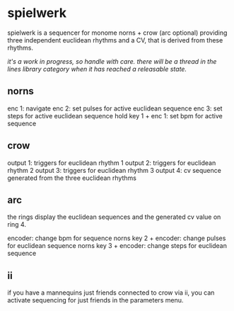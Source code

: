 # spielwerk

spielwerk is a sequencer for monome norns + crow (arc optional) providing three independent euclidean rhythms and a CV, that is derived from these rhythms.

_it's a work in progress, so handle with care. there will be a thread in the lines library category when it has reached a releasable state._

## norns

enc 1: navigate
enc 2: set pulses for active euclidean sequence
enc 3: set steps for active euclidean sequence
hold key 1 + enc 1: set bpm for active sequence

## crow

output 1: triggers for euclidean rhythm 1
output 2: triggers for euclidean rhythm 2
output 3: triggers for euclidean rhythm 3
output 4: cv sequence generated from the three euclidean rhythms

## arc

the rings display the euclidean sequences and the generated cv value on ring 4.

encoder: change bpm for sequence
norns key 2 + encoder: change pulses for euclidean sequence
norns key 3 + encoder: change steps for euclidean sequence

## ii

if you have a mannequins just friends connected to crow via ii, you can activate sequencing for just friends in the parameters menu.